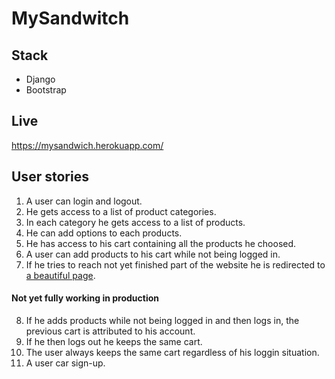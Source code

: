 # MySandwitch
## Stack
* Django
* Bootstrap
## Live
https://mysandwich.herokuapp.com/
## User stories
1) A user can login and logout.
2) He gets access to a list of product categories.
3) In each category he gets access to a list of products.
4) He can add options to each products.
5) He has access to his cart containing all the products he choosed.
6) A user can add products to his cart while not being logged in.
7) If he tries to reach not yet finished part of the website he is redirected to <a href="https://mysandwitch.herokuapp.com/tobecontinued/">a beautiful page</a>.
#### Not yet fully working in production
8) If he adds products while not being logged in and then logs in, the previous cart is attributed to his account.
9) If he then logs out he keeps the same cart.
10) The user always keeps the same cart regardless of his loggin situation.
11) A user car sign-up.
